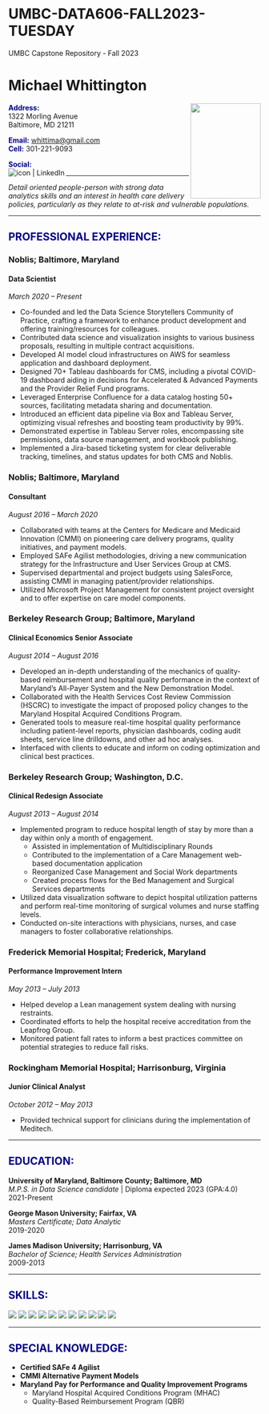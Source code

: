 # UMBC-DATA606-FALL2023-TUESDAY
UMBC Capstone Repository - Fall 2023
# Michael Whittington
<img src="https://github.com/Michael-Whittington/UMBC-DATA606-FALL2023-TUESDAY/assets/107943021/5afd10ef-7e76-462b-ba73-36578a2374c3" align="right" width="140" height="190">


<span style="color: darkblue;">**Address:**</span>  
1322 Morling Avenue  
Baltimore, MD 21211

<span style="color: darkblue;">**Email:**</span> whittima@gmail.com  
<span style="color: darkblue;">**Cell:**</span> 301-221-9093  

<span style="color: darkblue;">**Social:**  
</span><a href="https://www.linkedin.com/in/michael-whittington-6a099137/"><img align="left" src="https://img.shields.io/badge/-LinkedIn-1E90FF?logo=linkedin&style=flat" alt="icon | LinkedIn"/></a>  



  
---

_Detail oriented people-person with strong data analytics skills and an interest in health care delivery policies, particularly as they relate to at-risk and vulnerable populations._

---

## <span style="color: darkblue;">PROFESSIONAL EXPERIENCE:</span>

### **Noblis; Baltimore, Maryland**
#### Data Scientist
_March 2020 – Present_  
- Co-founded and led the Data Science Storytellers Community of Practice, crafting a framework to enhance product development and offering training/resources for colleagues.
- Contributed data science and visualization insights to various business proposals, resulting in multiple contract acquisitions.
- Developed AI model cloud infrastructures on AWS for seamless application and dashboard deployment.
- Designed 70+ Tableau dashboards for CMS, including a pivotal COVID-19 dashboard aiding in decisions for Accelerated & Advanced Payments and the Provider Relief Fund programs.
- Leveraged Enterprise Confluence for a data catalog hosting 50+ sources, facilitating metadata sharing and documentation.
- Introduced an efficient data pipeline via Box and Tableau Server, optimizing visual refreshes and boosting team productivity by 99%.
- Demonstrated expertise in Tableau Server roles, encompassing site permissions, data source management, and workbook publishing.
- Implemented a Jira-based ticketing system for clear deliverable tracking, timelines, and status updates for both CMS and Noblis.


### **Noblis; Baltimore, Maryland**
#### Consultant
_August 2016 – March 2020_  
- Collaborated with teams at the Centers for Medicare and Medicaid Innovation (CMMI) on pioneering care delivery programs, quality initiatives, and payment models.
- Employed SAFe Agilist methodologies, driving a new communication strategy for the Infrastructure and User Services Group at CMS.
- Supervised departmental and project budgets using SalesForce, assisting CMMI in managing patient/provider relationships.
- Utilized Microsoft Project Management for consistent project oversight and to offer expertise on care model components.

### **Berkeley Research Group; Baltimore, Maryland**
#### Clinical Economics Senior Associate
_August 2014 – August 2016_  
- Developed an in-depth understanding of the mechanics of quality-based reimbursement and hospital quality performance in the context of Maryland’s All-Payer System and the New Demonstration Model.
- Collaborated with the Health Services Cost Review Commission (HSCRC) to investigate the impact of proposed policy changes to the Maryland Hospital Acquired Conditions Program.
- Generated tools to measure real-time hospital quality performance including patient-level reports, physician dashboards, coding audit sheets, service line drilldowns, and other ad hoc analyses.
- Interfaced with clients to educate and inform on coding optimization and clinical best practices.

### **Berkeley Research Group; Washington, D.C.**
#### Clinical Redesign Associate
_August 2013 – August 2014_  
- Implemented program to reduce hospital length of stay by more than a day within only a month of engagement.
    - Assisted in implementation of Multidisciplinary Rounds
    - Contributed to the implementation of a Care Management web-based documentation application
    - Reorganized Case Management and Social Work departments
    - Created process flows for the Bed Management and Surgical Services departments
- Utilized data visualization software to depict hospital utilization patterns and perform real-time monitoring of surgical volumes and nurse staffing levels.
- Conducted on-site interactions with physicians, nurses, and case managers to foster collaborative relationships.

### **Frederick Memorial Hospital; Frederick, Maryland**
#### Performance Improvement Intern
_May 2013 – July 2013_  
- Helped develop a Lean management system dealing with nursing restraints.
- Coordinated efforts to help the hospital receive accreditation from the Leapfrog Group.
- Monitored patient fall rates to inform a best practices committee on potential strategies to reduce fall risks.


### **Rockingham Memorial Hospital; Harrisonburg, Virginia**
#### Junior Clinical Analyst
_October 2012 – May 2013_  
- Provided technical support for clinicians during the implementation of Meditech.

---

## <span style="color: darkblue;">EDUCATION:</span>

**University of Maryland, Baltimore County; Baltimore, MD**  
_M.P.S. in Data Science candidate_ | Diploma expected 2023 (GPA:4.0)  
2021-Present

**George Mason University; Fairfax, VA**  
_Masters Certificate; Data Analytic_  
2019-2020

**James Madison University; Harrisonburg, VA**  
_Bachelor of Science; Health Services Administration_  
2009-2013


---

## <span style="color: darkblue;">SKILLS:</span>
<p>
    <img src="https://img.shields.io/badge/-Microsoft%20Office%20Suite-FF7F50?logo=microsoft-office&style=flat" />
    <img src="https://img.shields.io/badge/-Tableau-FFD700?logo=tableau&style=flat" />
    <img src="https://img.shields.io/badge/-Python-9370DB?logo=python&style=flat" />
    <img src="https://img.shields.io/badge/-Salesforce-3CB371?logo=salesforce&style=flat" />
    <img src="https://img.shields.io/badge/-Jira-20B2AA?logo=jira&style=flat" />
    <img src="https://img.shields.io/badge/-Confluence-1E90FF?logo=confluence&style=flat" />
    <img src="https://img.shields.io/badge/-R%20Studio-F5DEB3?logo=r&style=flat" />
    <img src="https://img.shields.io/badge/-Amazon%20AWS-D2691E?logo=amazon-aws&style=flat" />
    <img src="https://img.shields.io/badge/-Box-C0C0C0?logo=box&style=flat" />
    <img src="https://img.shields.io/badge/-Power%20BI-FFE4E1?logo=power-bi&style=flat" />
    <img src="https://img.shields.io/badge/-VS%20Code-F4A460?logo=visual-studio-code&style=flat" />
</p>

---

## <span style="color: darkblue;">SPECIAL KNOWLEDGE:</span>

- **Certified SAFe 4 Agilist**  
- **CMMI Alternative Payment Models**  
- **Maryland Pay for Performance and Quality Improvement Programs**  
  - Maryland Hospital Acquired Conditions Program (MHAC)
  - Quality-Based Reimbursement Program (QBR)
